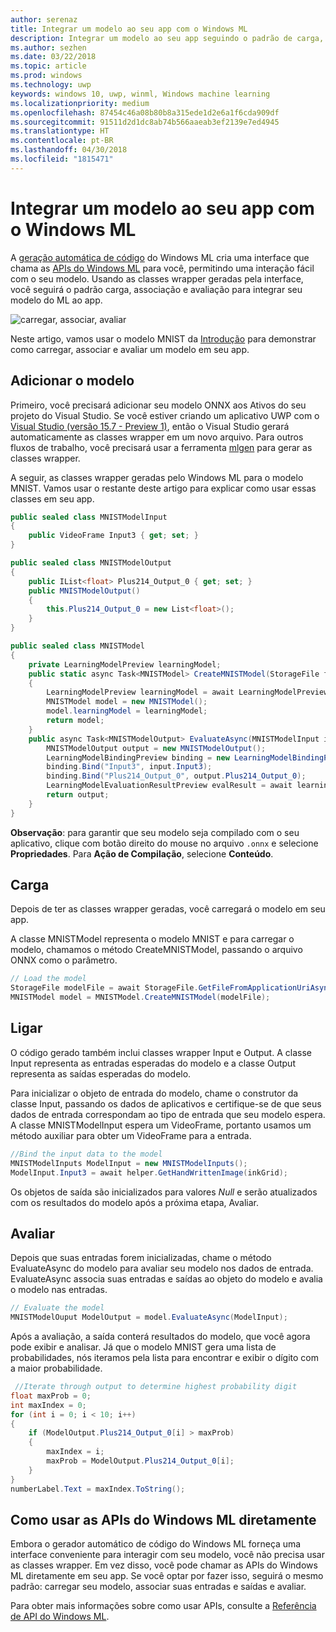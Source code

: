 ```yaml
---
author: serenaz
title: Integrar um modelo ao seu app com o Windows ML
description: Integrar um modelo ao seu app seguindo o padrão de carga, associação e avaliação.
ms.author: sezhen
ms.date: 03/22/2018
ms.topic: article
ms.prod: windows
ms.technology: uwp
keywords: windows 10, uwp, winml, Windows machine learning
ms.localizationpriority: medium
ms.openlocfilehash: 87454c46a08b80b8a315ede1d2e6a1f6cda909df
ms.sourcegitcommit: 91511d2d1dc8ab74b566aaeab3ef2139e7ed4945
ms.translationtype: HT
ms.contentlocale: pt-BR
ms.lasthandoff: 04/30/2018
ms.locfileid: "1815471"
---
```

# <a name="integrate-a-model-into-your-app-with-windows-ml"></a>Integrar um modelo ao seu app com o Windows ML

A [geração automática de código](overview.md#automatic-interface-code-generation) do Windows ML cria uma interface que chama as [APIs do Windows ML](/uwp/api/windows.ai.machinelearning.preview) para você, permitindo uma interação fácil com o seu modelo. Usando as classes wrapper geradas pela interface, você seguirá o padrão carga, associação e avaliação para integrar seu modelo do ML ao app.

![carregar, associar, avaliar](images/load-bind-evaluate.png)

Neste artigo, vamos usar o modelo MNIST da [Introdução](get-started.md) para demonstrar como carregar, associar e avaliar um modelo em seu app.

## <a name="add-the-model"></a>Adicionar o modelo

Primeiro, você precisará adicionar seu modelo ONNX aos Ativos do seu projeto do Visual Studio. Se você estiver criando um aplicativo UWP com o [Visual Studio (versão 15.7 - Preview 1)](https://www.visualstudio.com/vs/preview/), então o Visual Studio gerará automaticamente as classes wrapper em um novo arquivo. Para outros fluxos de trabalho, você precisará usar a ferramenta [mlgen](overview.md#automatic-interface-code-generation) para gerar as classes wrapper.

A seguir, as classes wrapper geradas pelo Windows ML para o modelo MNIST. Vamos usar o restante deste artigo para explicar como usar essas classes em seu app.

```csharp
public sealed class MNISTModelInput
{
    public VideoFrame Input3 { get; set; }
}

public sealed class MNISTModelOutput
{
    public IList<float> Plus214_Output_0 { get; set; }
    public MNISTModelOutput()
    {
        this.Plus214_Output_0 = new List<float>();
    }
}

public sealed class MNISTModel
{
    private LearningModelPreview learningModel;
    public static async Task<MNISTModel> CreateMNISTModel(StorageFile file)
    {
        LearningModelPreview learningModel = await LearningModelPreview.LoadModelFromStorageFileAsync(file);
        MNISTModel model = new MNISTModel();
        model.learningModel = learningModel;
        return model;
    }
    public async Task<MNISTModelOutput> EvaluateAsync(MNISTModelInput input) {
        MNISTModelOutput output = new MNISTModelOutput();
        LearningModelBindingPreview binding = new LearningModelBindingPreview(learningModel);
        binding.Bind("Input3", input.Input3);
        binding.Bind("Plus214_Output_0", output.Plus214_Output_0);
        LearningModelEvaluationResultPreview evalResult = await learningModel.EvaluateAsync(binding, string.Empty);
        return output;
    }
}
```

**Observação**: para garantir que seu modelo seja compilado com o seu aplicativo, clique com botão direito do mouse no arquivo `.onnx` e selecione **Propriedades**. Para **Ação de Compilação**, selecione **Conteúdo**.

## <a name="load"></a>Carga

Depois de ter as classes wrapper geradas, você carregará o modelo em seu app.

A classe MNISTModel representa o modelo MNIST e para carregar o modelo, chamamos o método CreateMNISTModel, passando o arquivo ONNX como o parâmetro.

```csharp
// Load the model
StorageFile modelFile = await StorageFile.GetFileFromApplicationUriAsync(new Uri($"ms-appx:///Assets/MNIST.onnx"));
MNISTModel model = MNISTModel.CreateMNISTModel(modelFile);
```

## <a name="bind"></a>Ligar

O código gerado também inclui classes wrapper Input e Output. A classe Input representa as entradas esperadas do modelo e a classe Output representa as saídas esperadas do modelo.

Para inicializar o objeto de entrada do modelo, chame o construtor da classe Input, passando os dados de aplicativos e certifique-se de que seus dados de entrada correspondam ao tipo de entrada que seu modelo espera. A classe MNISTModelInput espera um VideoFrame, portanto usamos um método auxiliar para obter um VideoFrame para a entrada.

```csharp
//Bind the input data to the model
MNISTModelInputs ModelInput = new MNISTModelInputs();
ModelInput.Input3 = await helper.GetHandWrittenImage(inkGrid);
```

Os objetos de saída são inicializados para valores *Null* e serão atualizados com os resultados do modelo após a próxima etapa, Avaliar.

## <a name="evaluate"></a>Avaliar

Depois que suas entradas forem inicializadas, chame o método EvaluateAsync do modelo para avaliar seu modelo nos dados de entrada. EvaluateAsync associa suas entradas e saídas ao objeto do modelo e avalia o modelo nas entradas.

```csharp
// Evaluate the model
MNISTModelOuput ModelOutput = model.EvaluateAsync(ModelInput);
```

Após a avaliação, a saída conterá resultados do modelo, que você agora pode exibir e analisar. Já que o modelo MNIST gera uma lista de probabilidades, nós iteramos pela lista para encontrar e exibir o dígito com a maior probabilidade.

```csharp
 //Iterate through output to determine highest probability digit
float maxProb = 0;
int maxIndex = 0;
for (int i = 0; i < 10; i++)
{
    if (ModelOutput.Plus214_Output_0[i] > maxProb)
    {
        maxIndex = i;
        maxProb = ModelOutput.Plus214_Output_0[i];
    }
}
numberLabel.Text = maxIndex.ToString();
```

## <a name="using-the-windows-ml-apis-directly"></a>Como usar as APIs do Windows ML diretamente

Embora o gerador automático de código do Windows ML forneça uma interface conveniente para interagir com seu modelo, você não precisa usar as classes wrapper. Em vez disso, você pode chamar as APIs do Windows ML diretamente em seu app.
Se você optar por fazer isso, seguirá o mesmo padrão: carregar seu modelo, associar suas entradas e saídas e avaliar.

Para obter mais informações sobre como usar APIs, consulte a [Referência de API do Windows ML](/uwp/api/windows.ai.machinelearning.preview).
